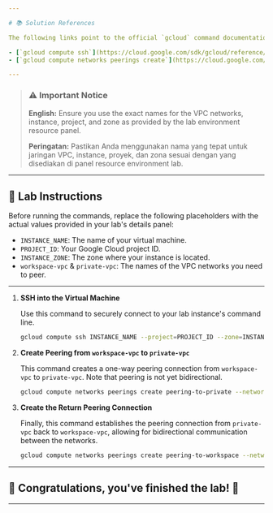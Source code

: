 ```yaml
---

# 📚 Solution References

The following links point to the official `gcloud` command documentation used in this solution.

- [`gcloud compute ssh`](https://cloud.google.com/sdk/gcloud/reference/compute/ssh)
- [`gcloud compute networks peerings create`](https://cloud.google.com/sdk/gcloud/reference/compute/networks/peerings/create)

---
```


> ### ⚠️ Important Notice
>
> **English:** Ensure you use the exact names for the VPC networks, instance, project, and zone as provided by the lab environment resource panel.
>
> **Peringatan:** Pastikan Anda menggunakan nama yang tepat untuk jaringan VPC, instance, proyek, dan zona sesuai dengan yang disediakan di panel resource environment lab.

---

## 📝 Lab Instructions

Before running the commands, replace the following placeholders with the actual values provided in your lab's details panel:
- `INSTANCE_NAME`: The name of your virtual machine.
- `PROJECT_ID`: Your Google Cloud project ID.
- `INSTANCE_ZONE`: The zone where your instance is located.
- `workspace-vpc` & `private-vpc`: The names of the VPC networks you need to peer.
----
1.  **SSH into the Virtual Machine**

    Use this command to securely connect to your lab instance's command line.

    ```bash
    gcloud compute ssh INSTANCE_NAME --project=PROJECT_ID --zone=INSTANCE_ZONE
    ```

2.  **Create Peering from `workspace-vpc` to `private-vpc`**

    This command creates a one-way peering connection from `workspace-vpc` to `private-vpc`. Note that peering is not yet bidirectional.

    ```bash
    gcloud compute networks peerings create peering-to-private --network=workspace-vpc --peer-network=private-vpc
    ```

3.  **Create the Return Peering Connection**

    Finally, this command establishes the peering connection from `private-vpc` back to `workspace-vpc`, allowing for bidirectional communication between the networks.

    ```bash
    gcloud compute networks peerings create peering-to-workspace --network=private-vpc --peer-network=workspace-vpc
    ```

---

## 🎉 Congratulations, you've finished the lab! 🎊

---
